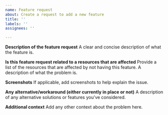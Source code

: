 ```yaml
---
name: Feature request
about: Create a request to add a new feature
title: ''
labels: ''
assignees: ''

---
```


**Description of the feature request**
A clear and concise description of what the feature is.

**Is this feature request related to a resources that are affected**
Provide a list of the resources that are affected by not having this feature. A description of what the problem is. 

**Screenshots**
If applicable, add screenshots to help explain the issue.

**Any alternative/workaround (either currently in place or not)**
A description of any alternative solutions or features you've considered.

**Additional context**
Add any other context about the problem here.
